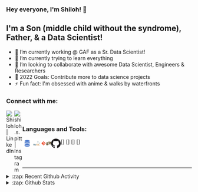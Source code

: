 ### Hey everyone, I'm Shiloh! 👋

## I'm a Son (middle child without the syndrome), Father, & a Data Scientist!

- 🔭 I’m currently working @ GAF as a Sr. Data Scientist!
- 🌱 I’m currently trying to learn everything
- 👯 I’m looking to collaborate with awesome Data Scientist, Engineers & Researchers  
- 🥅 2022 Goals: Contribute more to data science projects
- ⚡ Fun fact: I'm obsessed with anime & walks by waterfronts 


### Connect with me:

[<img align="left" alt="Shiloh | LinkedIn" width="22px" src="https://cdn.jsdelivr.net/npm/simple-icons@v3/icons/linkedin.svg" />][linkedin]
[<img align="left" alt="shiloh.s.pitt | Instagram" width="22px" src="https://cdn.jsdelivr.net/npm/simple-icons@v3/icons/instagram.svg" />][instagram]

<br />

### Languages and Tools:

[<img align="left" alt="SQL" width="26px" src="https://raw.githubusercontent.com/github/explore/80688e429a7d4ef2fca1e82350fe8e3517d3494d/topics/sql/sql.png" />]
[<img align="left" alt="MySQL" width="26px" src="https://raw.githubusercontent.com/github/explore/80688e429a7d4ef2fca1e82350fe8e3517d3494d/topics/mysql/mysql.png" />]
[<img align="left" alt="Git" width="26px" src="https://raw.githubusercontent.com/github/explore/80688e429a7d4ef2fca1e82350fe8e3517d3494d/topics/git/git.png" />]
[<img align="left" alt="GitHub" width="26px" src="https://raw.githubusercontent.com/github/explore/78df643247d429f6cc873026c0622819ad797942/topics/github/github.png" />]


<br />
<br />

---

<details>
  <summary>:zap: Recent Github Activity</summary>
  

</details>

<details>
  <summary>:zap: Github Stats</summary>

  <img align="left" alt="codeSTACKr's Github Stats" src="https://github-readme-stats.codestackr.vercel.app/api?username=shiloh-s-pitt&show_icons=true&hide_border=true&count_private=true?count_private=true" />
  

</details>

[instagram]: https://instagram.com/shiloh.s.pitt
[linkedin]: http://linkedin.com/in/shiloh-pitt-3272b583/
